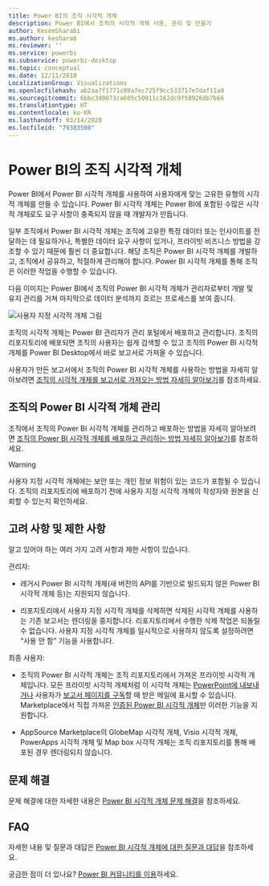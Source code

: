 ```yaml
---
title: Power BI의 조직 시각적 개체
description: Power BI에서 조직의 시각적 개체 사용, 관리 및 만들기
author: KesemSharabi
ms.author: kesharab
ms.reviewer: ''
ms.service: powerbi
ms.subservice: powerbi-desktop
ms.topic: conceptual
ms.date: 12/11/2018
LocalizationGroup: Visualizations
ms.openlocfilehash: ab2aa7f1771c09a7ec725f9cc533717e7daf11a0
ms.sourcegitcommit: 6bbc3d0073ca605c50911c162dc9f58926db7b66
ms.translationtype: HT
ms.contentlocale: ko-KR
ms.lasthandoff: 03/14/2020
ms.locfileid: "79383508"
---
```

# <a name="organizational-visuals-in-power-bi"></a>Power BI의 조직 시각적 개체

Power BI에서 Power BI 시각적 개체를 사용하여 사용자에게 맞는 고유한 유형의 시각적 개체를 만들 수 있습니다. Power BI 시각적 개체는 Power BI에 포함된 수많은 시각적 개체로도 요구 사항이 충족되지 않을 때 개발자가 만듭니다.

일부 조직에서 Power BI 시각적 개체는 조직에 고유한 특정 데이터 또는 인사이트를 전달하는 데 필요하거나, 특별한 데이터 요구 사항이 있거나, 프라이빗 비즈니스 방법을 강조할 수 있기 때문에 훨씬 더 중요합니다. 해당 조직은 Power BI 시각적 개체를 개발하고, 조직에서 공유하고, 적절하게 관리해야 합니다. Power BI 시각적 개체를 통해 조직은 이러한 작업을 수행할 수 있습니다.

다음 이미지는 Power BI에서 조직의 Power BI 시각적 개체가 관리자로부터 개발 및 유지 관리를 거쳐 마지막으로 데이터 분석까지 흐르는 프로세스를 보여 줍니다.

![사용자 지정 시각적 개체 그림](media/power-bi-custom-visuals-organizational/custom-visual-org-01.jpg)

조직의 시각적 개체는 Power BI 관리자가 관리 포털에서 배포하고 관리합니다. 조직의 리포지토리에 배포되면 조직의 사용자는 쉽게 검색할 수 있고 조직의 Power BI 시각적 개체를 Power BI Desktop에서 바로 보고서로 가져올 수 있습니다.

사용자가 만든 보고서에서 조직의 Power BI 시각적 개체를 사용하는 방법을 자세히 알아보려면 [조직의 시각적 개체를 보고서로 가져오는 방법 자세히 알아보기](power-bi-custom-visuals.md)를 참조하세요.

## <a name="administer-organizational-power-bi-visuals"></a>조직의 Power BI 시각적 개체 관리

조직에서 조직의 Power BI 시각적 개체를 관리하고 배포하는 방법을 자세히 알아보려면 [조직의 Power BI 시각적 개체를 배포하고 관리하는 방법 자세히 알아보기](https://go.microsoft.com/fwlink/?linkid=866790)를 참조하세요.

> [!WARNING]
> 사용자 지정 시각적 개체에는 보안 또는 개인 정보 위험이 있는 코드가 포함될 수 있습니다. 조직의 리포지토리에 배포하기 전에 사용자 지정 시각적 개체의 작성자와 원본을 신뢰할 수 있는지 확인하세요.

## <a name="considerations-and-limitations"></a>고려 사항 및 제한 사항

알고 있어야 하는 여러 가지 고려 사항과 제한 사항이 있습니다.

관리자:

* 레거시 Power BI 시각적 개체(새 버전의 API를 기반으로 빌드되지 않은 Power BI 시각적 개체 등)는 지원되지 않습니다.

* 리포지토리에서 사용자 지정 시각적 개체를 삭제하면 삭제된 시각적 개체를 사용하는 기존 보고서는 렌더링을 중지합니다. 리포지토리에서 수행한 삭제 작업은 되돌릴 수 없습니다. 사용자 지정 시각적 개체를 일시적으로 사용하지 않도록 설정하려면 “사용 안 함” 기능을 사용합니다.

최종 사용자:

* 조직의 Power BI 시각적 개체는 조직 리포지토리에서 가져온 프라이빗 시각적 개체입니다. 모든 프라이빗 시각적 개체처럼 이 시각적 개체는 [PowerPoint에 내보내거나](https://docs.microsoft.com/power-bi/consumer/end-user-powerpoint) 사용자가 [보고서 페이지를 구독](https://docs.microsoft.com/power-bi/consumer/end-user-subscribe)할 때 받은 메일에 표시할 수 있습니다. Marketplace에서 직접 가져온 [인증된 Power BI 시각적 개체](power-bi-custom-visuals-certified.md)만 이러한 기능을 지원합니다.

* AppSource Marketplace의 GlobeMap 시각적 개체, Visio 시각적 개체, PowerApps 시각적 개체 및 Map box 시각적 개체는 조직 리포지토리를 통해 배포된 경우 렌더링되지 않습니다.

## <a name="troubleshoot"></a>문제 해결

문제 해결에 대한 자세한 내용은 [Power BI 시각적 개체 문제 해결](power-bi-custom-visuals-troubleshoot.md)을 참조하세요.

## <a name="faq"></a>FAQ

자세한 내용 및 질문과 대답은 [Power BI 시각적 개체에 대한 질문과 대답](power-bi-custom-visuals-faq.md#organizational-power-bi-visuals)을 참조하세요.

궁금한 점이 더 있나요? [Power BI 커뮤니티를 이용](https://community.powerbi.com/)하세요.
